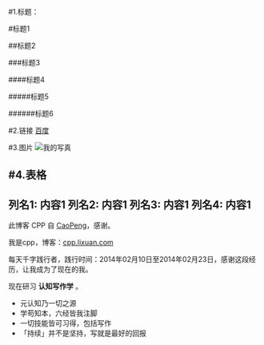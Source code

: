 #1.标题：

#标题1

##标题2

###标题3

####标题4

#####标题5

######标题6

#2.链接
[百度](https://www.baidu.com/)

#3.图片
![我的写真](https://github.com/eeplusing/bolg/blob/master/%E7%BB%BC%E5%90%88/md%E8%AF%AD%E6%B3%95.png)

#4.表格
---
列名1: 内容1
列名2:  内容1
列名3:  内容1
列名4:  内容1
---
  



此博客 CPP 自 [CaoPeng](cpp.lixuan.com/)，感谢。



我是cpp，博客：[cpp.lixuan.com](www.baidu.com)

每天千字践行者，践行时间：2014年02月10日至2014年02月23日，感谢这段经历，让我成为了现在的我。

现在研习 **认知写作学** 。



- 元认知乃一切之源
- 学苟知本，六经皆我注脚 
- 一切技能皆可习得，包括写作
- 「持续」并不是坚持，写就是最好的回报



